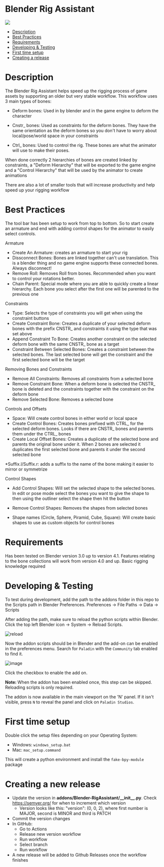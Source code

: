 # Blender Rig Assistant

![](https://i1.wp.com/paladinstudios.com/wp-content/uploads/2020/03/logo-1.png)

 * [Description](#description)
 * [Best Practices](#bestpractices)
 * [Requirements](#requirements)
 * [Developing & Testing](#develop)
 * [First time setup](#first-time)
 * [Creating a release](#release)

<a name="description"/>

# Description

The Blender Rig Assistant helps speed up the rigging process of game assets by supporting an older but very stable workflow. This workflow uses 3 main types of bones:

* Deform bones: Used in by blender and in the game engine to deform the character

* Cnstr_ bones: Used as constraints for the deform bones. They have the same orientation as the deform bones so you don't have to worry about local/pose/world space in your constraints

* Ctrl_ bones: Used to control the rig. These bones are what the animator will use to make their poses.

When done correctly 2 hierarchies of bones are created linked by constraints, a "Deform Hierarchy" that will be exported to the game engine and a "Control Hierarchy" that will be used by the animator to create animations

There are also a lot of smaller tools that will increase productivity and help speed up your rigging workflow

<a name="bestpractices"/>

# Best Practices

The tool bar has been setup to work from top to bottom. So to start create an armature and end with adding control shapes for the animator to easily select controls.

Armature
* Create An Armature: creates an armature to start your rig
* Dissconnect Bones: Bones are linked together can't use translation. This is a blender thing and no game engine supports these connected bones. Always disconnect!
* Remove Roll: Removes Roll from bones. Recommended when you want to control your rotations better.
* Chain Parent: Special mode where you are able to quickly create a linear hierarchy. Each bone you select after the first one will be parented to the previous one

Constraints
* Type: Selects the type of constraints you will get when using the constraint buttons
* Create Constraint Bone: Creates a duplicate of your selected deform bones with the prefix CNSTR_ and constraints it using the type that was set above
* Append Constraint To Bone: Creates another constraint on the selected deform bone with the same CNSTR_ bone as a target
* Constraint Between Selected Bones: Creates a constraint between the selected bones. The last selected bone will get the constraint and the first selected bone will be the target

Removing Bones and Constraints
* Remove All Constraints: Removes all constraints from a selected bone
* Remove Constraint Bone: When a deform bone is selected the CNSTR_ bone is deleted and the constraints together with the constraint on the deform bone
* Remove Selected Bone: Removes a selected bone

Controls and Offsets
* Space: Will create control bones in either world or local space
* Create Control Bones: Creates bones prefixed with CTRL_ for the selected deform bones. Looks if there are CNSTR_ bones and parents them under the CTRL_ bones
* Create Local Offset Bones: Creates a duplicate of the selected bone and parents the original bone under it. When 2 bones are selected it duplicates the first selected bone and parents it under the second selected bone

*Suffix.l/Suffix.r: adds a suffix to the name of the bone making it easier to mirror or symmetrize

Control Shapes
* Add Control Shapes: Will set the selected shape to the selected bones. In edit or pose mode select the bones you want to give the shape to then using the outliner select the shape then hit the button
* Remove Control Shapes: Removes the shapes from selected bones

* Shape names (Circle, Sphere, Piramid, Cube, Square): Will create basic shapes to use as custom objects for control bones


# Requirements

Has been tested on Blender version 3.0 up to version 4.1.
Features relating to the bone collections will work from version 4.0 and up.
Basic rigging knowledge required

<a name="develop"/>

# Developing & Testing
To test during development, add the path to the addons folder in this repo to the Scripts path in Blender Preferences. Preferences -> File Paths -> Data -> Scripts

After adding the path, make sure to reload the python scripts within Blender. Click the top left Blender icon -> System -> Reload Scripts.

![reload](https://github.com/PaladinStudiosBVs/Blender-RigAssistant/assets/29857793/17c82162-f423-4926-bfa2-42fc20ddae34)

Now the addon scripts should be in Blender and the add-on can be enabled in the preferences menu. Search for `Paladin` with the `Community` tab enabled to find it.

![image](https://github.com/PaladinStudiosBVs/Blender-RigAssistant/assets/29857793/c09867f2-4efc-481a-8d37-3674db0b0ff0)


Click the checkbox to enable the add on.

<b> Note: </b> When the addon has been enabled once, this step can be skipped. Reloading scripts is only required.

The addon is now available in the main viewport on the 'N' panel. If it isn't visible, press `N` to reveal the panel and click on `Paladin Studios`.

<a name="first-time"/>

# First time setup
Double click the setup files depending on your Operating System:
- Windows: `windows_setup.bat`
- Mac: `mac_setup.command`

This will create a python environment and install the `fake-bpy-module` package

<a name="release"/>

# Creating a new release
- Update the version in **addons/Blender-RigAssistant/\_\_init__.py**. Check https://semver.org/ for when to increment which version
  - Version looks like this: "version": (0, 0, 2), where first number is MAJOR, second is MINOR and third is PATCH
- Commit the version changes
- In GitHub:
  - Go to Actions
  - Release new version workflow
  - Run workflow
  - Select branch
  - Run workflow
- A new release will be added to Github Releases once the workflow finishes
